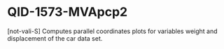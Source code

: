 # QID-1573-MVApcp2
[not-vali-S] Computes parallel coordinates plots for variables weight and displacement of the car data set.
